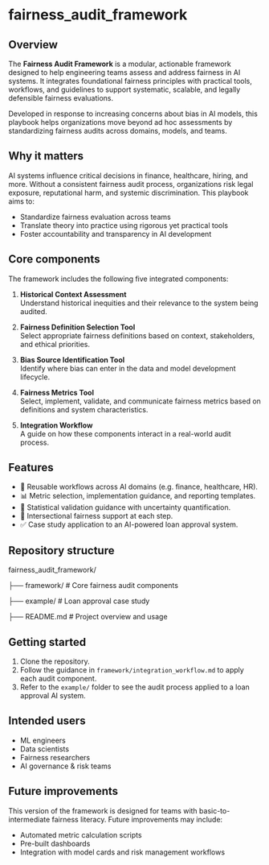 # fairness_audit_framework

## Overview

The **Fairness Audit Framework** is a modular, actionable framework designed to help engineering teams assess and address fairness in AI systems. It integrates foundational fairness principles with practical tools, workflows, and guidelines to support systematic, scalable, and legally defensible fairness evaluations.

Developed in response to increasing concerns about bias in AI models, this playbook helps organizations move beyond ad hoc assessments by standardizing fairness audits across domains, models, and teams.

## Why it matters

AI systems influence critical decisions in finance, healthcare, hiring, and more. Without a consistent fairness audit process, organizations risk legal exposure, reputational harm, and systemic discrimination. This playbook aims to:

- Standardize fairness evaluation across teams
- Translate theory into practice using rigorous yet practical tools
- Foster accountability and transparency in AI development

## Core components

The framework includes the following five integrated components:

1. **Historical Context Assessment**  
   Understand historical inequities and their relevance to the system being audited.

2. **Fairness Definition Selection Tool**  
   Select appropriate fairness definitions based on context, stakeholders, and ethical priorities.

3. **Bias Source Identification Tool**  
   Identify where bias can enter in the data and model development lifecycle.

4. **Fairness Metrics Tool**  
   Select, implement, validate, and communicate fairness metrics based on definitions and system characteristics.

5. **Integration Workflow**  
   A guide on how these components interact in a real-world audit process.

## Features

- 🔄 Reusable workflows across AI domains (e.g. finance, healthcare, HR).
- 📊 Metric selection, implementation guidance, and reporting templates.
- 🧪 Statistical validation guidance with uncertainty quantification.
- 👥 Intersectional fairness support at each step.
- ✅ Case study application to an AI-powered loan approval system.

## Repository structure
fairness_audit_framework/

├── framework/ # Core fairness audit components

├── example/ # Loan approval case study

├── README.md # Project overview and usage



## Getting started

1. Clone the repository.
2. Follow the guidance in `framework/integration_workflow.md` to apply each audit component.
3. Refer to the `example/` folder to see the audit process applied to a loan approval AI system.

## Intended users

- ML engineers
- Data scientists
- Fairness researchers
- AI governance & risk teams

## Future improvements

This version of the framework is designed for teams with basic-to-intermediate fairness literacy. Future improvements may include:

- Automated metric calculation scripts
- Pre-built dashboards
- Integration with model cards and risk management workflows
